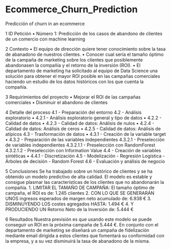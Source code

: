 # Ecommerce_Churn_Prediction
Predicción of churn in an ecommerce

1 ID Petición
• Número 1: Predicción de los casos de abandono de clientes de un comercio con machine learning

2 Contexto
• El equipo de dirección quiere tener conocimiento sobre la tasa de abanadono de nuestros clientes.
• Conocer cual sería el tamaño óptimo de la campaña de marketing sobre los clientes que
posiblemente abandonasen la compañía y el retorno de la inversión (ROI).
• El departamento de marketing ha solicitado al equipo de Data Science una solución para obtener el
mayor ROI posible en las campañas comerciales haciendo un estudio de los datos históricos con los
que cuenta la compañía.

3 Requirimientos del proyecto
• Mejorar el ROI de las campañas comerciales
• Disminuir el abandono de clientes

4 Detalle del proceso
4.1 - Preparación del entorno
4.2 - Análisis exploratorio
• 4.2.1 - Análisis exploratorio general y tipo de datos
• 4.2.2 - Calidad de datos
• 4.2.3 - Calidad de datos: Análisis de nulos
• 4.2.4 - Calidad de datos: Análisis de ceros
• 4.2.5 - Calidad de datos: Análisis de atípicos
4.3 - Trasformación de datos
• 4.3.1 - Creación de la variable target
• 4.3.2 - Preparación de las variables independientes
    4.3.2.1 - Preselección de variables independientes
      4.3.2.1.1 - Preselección con RandomForest
      4.3.2.1.2 - Preselección con Information Value
4.4 - Creación de variables sintéticas
• 4.4.1 - Discretización
4.5 - Modelización
    - Regresión Logística
    - Árboles de decisión
    - Random Forest
4.6 - Evaluación y análisis de negocio

5 Conclusiones
Se ha trabajado sobre un histórico de clientes y se ha obtenido un modelo predictivo de alta calidad.
El modelo es estable y consigue plasmar las características de los clientes que no abandonarán la
compañía.
      1. LIMITAR EL TAMAÑO DE CAMPAÑA: El tamaño óptimo de campaña, el ROI es de: 1.245 clientes
      2. CON LO QUE SE GENERARÁN UNOS ingresos esperados de margen neto acumulado de: 6.938 €
      3. DISMINUYENDO LOS costes agregados HASTA: 1.494 €
      4. Y PRODUCIENDO UN Retorno Neto de la Inversión de: 5.444 €

6 Resultados
Nuestra previsión es que usando este modelo se puede conseguir un ROI en la próxima campaña de 5.444 €.
En conjunto con el departamento de marketing se diseñará un campaña de fidelización mediante email
dirigida a estos clientes que fomentará su conformidad con la empresa, y a su vez disminuirá la tasa de
abanadono de la misma.


